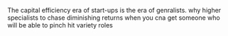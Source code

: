 The capital efficiency era of start-ups is the era of genralists. why higher specialists to chase diminishing returns when you cna get someone who will be able to pinch hit variety roles